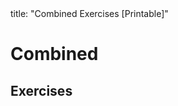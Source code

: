 <frontmatter>
title: "Combined Exercises [Printable]"
</frontmatter>

<link rel="stylesheet" href="{{baseUrl}}/css/textbook.css">

<div class="website-content">

<div id="main">

# Combined 

## Exercises

<include src="exercises/unit-inParent-asFlat-print.md" boilerplate />

</div>

</div>

